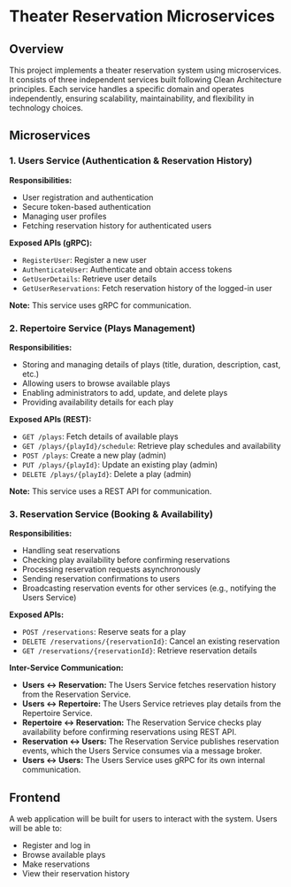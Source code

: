 # Theater Reservation Microservices

## Overview

This project implements a theater reservation system using microservices. It consists of three independent services built following Clean Architecture principles. Each service handles a specific domain and operates independently, ensuring scalability, maintainability, and flexibility in technology choices.

## Microservices

### 1. Users Service (Authentication & Reservation History)

**Responsibilities:**

-   User registration and authentication
-   Secure token-based authentication
-   Managing user profiles
-   Fetching reservation history for authenticated users

**Exposed APIs (gRPC):**

-   `RegisterUser`: Register a new user
-   `AuthenticateUser`: Authenticate and obtain access tokens
-   `GetUserDetails`: Retrieve user details
-   `GetUserReservations`: Fetch reservation history of the logged-in user

**Note:** This service uses gRPC for communication.

### 2. Repertoire Service (Plays Management)

**Responsibilities:**

-   Storing and managing details of plays (title, duration, description, cast, etc.)
-   Allowing users to browse available plays
-   Enabling administrators to add, update, and delete plays
-   Providing availability details for each play

**Exposed APIs (REST):**

-   `GET /plays`: Fetch details of available plays
-   `GET /plays/{playId}/schedule`: Retrieve play schedules and availability
-   `POST /plays`: Create a new play (admin)
-   `PUT /plays/{playId}`: Update an existing play (admin)
-   `DELETE /plays/{playId}`: Delete a play (admin)

**Note:** This service uses a REST API for communication.

### 3. Reservation Service (Booking & Availability)

**Responsibilities:**

-   Handling seat reservations
-   Checking play availability before confirming reservations
-   Processing reservation requests asynchronously
-   Sending reservation confirmations to users
-   Broadcasting reservation events for other services (e.g., notifying the Users Service)

**Exposed APIs:**

-   `POST /reservations`: Reserve seats for a play
-   `DELETE /reservations/{reservationId}`: Cancel an existing reservation
-   `GET /reservations/{reservationId}`: Retrieve reservation details

**Inter-Service Communication:**

-   **Users ↔ Reservation:** The Users Service fetches reservation history from the Reservation Service.
-   **Users ↔ Repertoire:** The Users Service retrieves play details from the Repertoire Service.
-   **Repertoire ↔ Reservation:** The Reservation Service checks play availability before confirming reservations using REST API.
-   **Reservation ↔ Users:** The Reservation Service publishes reservation events, which the Users Service consumes via a message broker.
-   **Users ↔ Users:** The Users Service uses gRPC for its own internal communication.

## Frontend

A web application will be built for users to interact with the system. Users will be able to:

-   Register and log in
-   Browse available plays
-   Make reservations
-   View their reservation history
